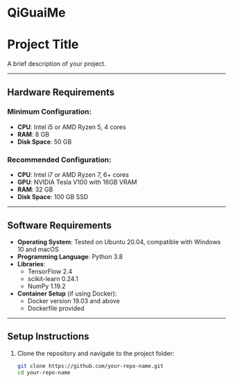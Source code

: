 # QiGuaiMe
# Project Title

A brief description of your project.

---

## Hardware Requirements

### Minimum Configuration:
- **CPU**: Intel i5 or AMD Ryzen 5, 4 cores
- **RAM**: 8 GB
- **Disk Space**: 50 GB

### Recommended Configuration:
- **CPU**: Intel i7 or AMD Ryzen 7, 6+ cores
- **GPU**: NVIDIA Tesla V100 with 16GB VRAM
- **RAM**: 32 GB
- **Disk Space**: 100 GB SSD

---

## Software Requirements

- **Operating System**: Tested on Ubuntu 20.04, compatible with Windows 10 and macOS
- **Programming Language**: Python 3.8
- **Libraries**:
  - TensorFlow 2.4
  - scikit-learn 0.24.1
  - NumPy 1.19.2
- **Container Setup** (if using Docker):
  - Docker version 19.03 and above
  - Dockerfile provided

---

## Setup Instructions

1. Clone the repository and navigate to the project folder:
   ```bash
   git clone https://github.com/your-repo-name.git
   cd your-repo-name
